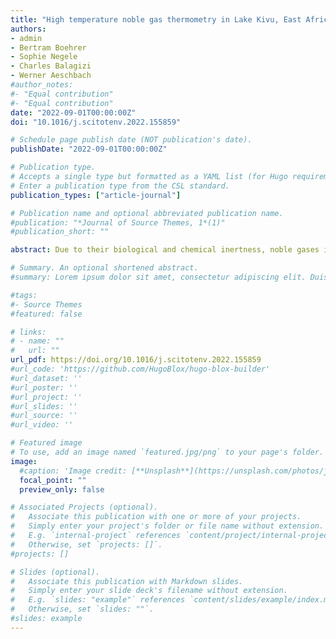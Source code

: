 ```yaml
---
title: "High temperature noble gas thermometry in Lake Kivu, East Africa"
authors:
- admin
- Bertram Boehrer
- Sophie Negele
- Charles Balagizi
- Werner Aeschbach
#author_notes:
#- "Equal contribution"
#- "Equal contribution"
date: "2022-09-01T00:00:00Z"
doi: "10.1016/j.scitotenv.2022.155859"

# Schedule page publish date (NOT publication's date).
publishDate: "2022-09-01T00:00:00Z"

# Publication type.
# Accepts a single type but formatted as a YAML list (for Hugo requirements).
# Enter a publication type from the CSL standard.
publication_types: ["article-journal"]

# Publication name and optional abbreviated publication name.
#publication: "*Journal of Source Themes, 1*(1)"
#publication_short: ""

abstract: Due to their biological and chemical inertness, noble gases in natural waters are widely used to trace natural waters and to determine ambient temperature conditions during the last intensive contact with the atmosphere (equilibration). Noble gas solubilities are strong functions of temperature, with higher temperatures resulting in lower concentrations. Thus far, only common environmental conditions have been considered, and hence investigated temperatures have almost never exceeded 35 °C, but environmental scenarios that generate higher surface-water temperatures (such as volcanism) exist nonetheless. Recently published measurements of noble gas concentrations in Lake Kivu, which sits at the base of the Nyiragongo volcano in East Africa, unexpectedly show that the deep waters are strongly depleted in noble gases with respect to in-situ conditions, and so far no quantitative explanation for this observation has been provided. We make use of recently published noble gas solubility data at higher temperatures to investigate our hypothesis that unusually high equilibration temperatures could have caused the low measured noble gas concentrations by applying various approaches of noble gas thermometry. Noble gas concentration ratios and least squares fitting of individual concentrations indicate that the data agrees best with the assumption that deep water originates from groundwater formed at temperatures of about 65 °C. Thus, no form of degassing is required to explain the observed noble gas depletion: the deep water currently contained in Lake Kivu has most probably never experienced a large scale degassing event. This conclusion is important as limnic eruptions were feared to threaten the lives of the local population.

# Summary. An optional shortened abstract.
#summary: Lorem ipsum dolor sit amet, consectetur adipiscing elit. Duis posuere tellus ac convallis placerat. Proin tincidunt magna sed ex sollicitudin condimentum.

#tags:
#- Source Themes
#featured: false

# links:
# - name: ""
#   url: ""
url_pdf: https://doi.org/10.1016/j.scitotenv.2022.155859
#url_code: 'https://github.com/HugoBlox/hugo-blox-builder'
#url_dataset: ''
#url_poster: ''
#url_project: ''
#url_slides: ''
#url_source: ''
#url_video: ''

# Featured image
# To use, add an image named `featured.jpg/png` to your page's folder. 
image:
  #caption: 'Image credit: [**Unsplash**](https://unsplash.com/photos/jdD8gXaTZsc)'
  focal_point: ""
  preview_only: false

# Associated Projects (optional).
#   Associate this publication with one or more of your projects.
#   Simply enter your project's folder or file name without extension.
#   E.g. `internal-project` references `content/project/internal-project/index.md`.
#   Otherwise, set `projects: []`.
#projects: []

# Slides (optional).
#   Associate this publication with Markdown slides.
#   Simply enter your slide deck's filename without extension.
#   E.g. `slides: "example"` references `content/slides/example/index.md`.
#   Otherwise, set `slides: ""`.
#slides: example
---
```

